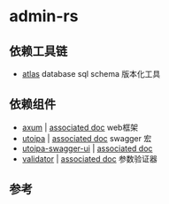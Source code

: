 # admin-rs

## 依赖工具链

- [atlas](https://atlasgo.io/) database sql schema 版本化工具

## 依赖组件

- [axum](https://github.com/tokio-rs/axum) | [associated doc](https://docs.rs/axum/latest/axum/) web框架
- [utoipa](https://github.com/juhaku/utoipa) | [associated doc](https://docs.rs/utoipa/latest/utoipa/) swagger 宏
- [utoipa-swagger-ui](https://github.com/juhaku/utoipa) | [associated doc](https://docs.rs/utoipa-swagger-ui/latest/utoipa_swagger_ui/)
- [validator](https://github.com/Keats/validator) | [associated doc](https://docs.rs/validator/latest/validator/) 参数验证器

## 参考
